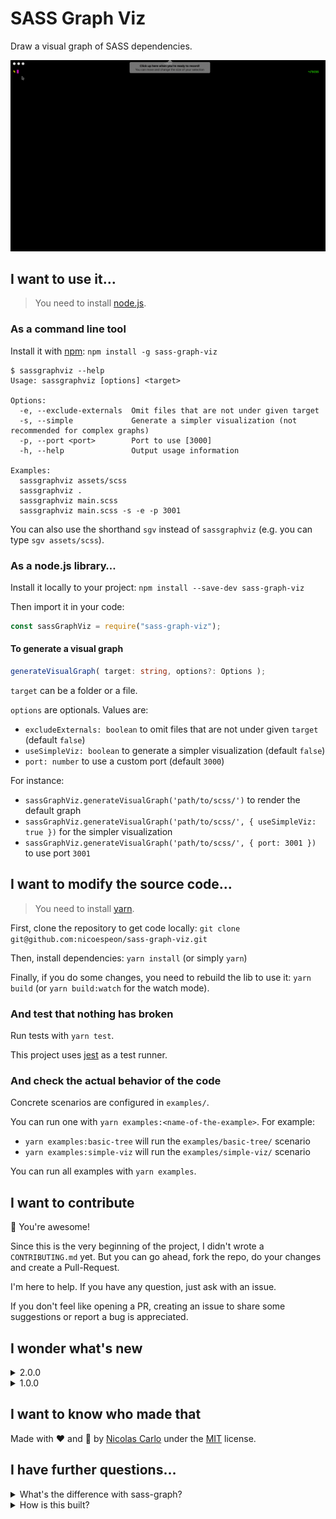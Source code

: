 # SASS Graph Viz

Draw a visual graph of SASS dependencies.

![sass-graph-viz-demo](assets/sass-graph-viz-demo.gif)

## I want to use it…

> You need to install [node.js](https://nodejs.org/).

### As a command line tool

Install it with [npm](https://www.npmjs.com/package/sass-graph): `npm install -g sass-graph-viz`

```shell
$ sassgraphviz --help
Usage: sassgraphviz [options] <target>

Options:
  -e, --exclude-externals  Omit files that are not under given target
  -s, --simple             Generate a simpler visualization (not recommended for complex graphs)
  -p, --port <port>        Port to use [3000]
  -h, --help               Output usage information

Examples:
  sassgraphviz assets/scss
  sassgraphviz .
  sassgraphviz main.scss
  sassgraphviz main.scss -s -e -p 3001
```

You can also use the shorthand `sgv` instead of `sassgraphviz` (e.g. you can type `sgv assets/scss`).

### As a node.js library…

Install it locally to your project: `npm install --save-dev sass-graph-viz`

Then import it in your code:

```js
const sassGraphViz = require("sass-graph-viz");
```

#### To generate a visual graph

```ts
generateVisualGraph( target: string, options?: Options );
```

`target` can be a folder or a file.

`options` are optionals. Values are:

- `excludeExternals: boolean` to omit files that are not under given `target` (default `false`)
- `useSimpleViz: boolean` to generate a simpler visualization (default `false`)
- `port: number` to use a custom port (default `3000`)

For instance:

- `sassGraphViz.generateVisualGraph('path/to/scss/')` to render the default graph
- `sassGraphViz.generateVisualGraph('path/to/scss/', { useSimpleViz: true })` for the simpler visualization
- `sassGraphViz.generateVisualGraph('path/to/scss/', { port: 3001 })` to use port `3001`

## I want to modify the source code…

> You need to install [yarn](https://yarnpkg.com/fr/).

First, clone the repository to get code locally: `git clone git@github.com:nicoespeon/sass-graph-viz.git`

Then, install dependencies: `yarn install` (or simply `yarn`)

Finally, if you do some changes, you need to rebuild the lib to use it: `yarn build` (or `yarn build:watch` for the watch mode).

### And test that nothing has broken

Run tests with `yarn test`.

This project uses [jest](https://jestjs.io/) as a test runner.

### And check the actual behavior of the code

Concrete scenarios are configured in `examples/`.

You can run one with `yarn examples:<name-of-the-example>`. For example:

- `yarn examples:basic-tree` will run the `examples/basic-tree/` scenario
- `yarn examples:simple-viz` will run the `examples/simple-viz/` scenario

You can run all examples with `yarn examples`.

## I want to contribute

:cowboy_hat_face: You're awesome!

Since this is the very beginning of the project, I didn't wrote a `CONTRIBUTING.md` yet. But you can go ahead, fork the repo, do your changes and create a Pull-Request.

I'm here to help. If you have any question, just ask with an issue.

If you don't feel like opening a PR, creating an issue to share some suggestions or report a bug is appreciated.

## I wonder what's new

<details>
<summary>2.0.0</summary>

**[Breaking change]** Second param (`useSimpleViz: boolean`) was replaced by an `options` object:

```ts
generateVisualGraph( target: string, options?: Options )
```

You can generate a simpler visualisation with `useSimpleViz: boolean` option (default `false`).

New features:

- Given target can be a folder, or a file.
  - Provide a file if you want to focus visualization on its ancestors and descendents.
- Configure the port with option `port: number` (default `3000`)
- Exclude omit files which are not under given target folder with option `excludeExternals: boolean` (default `false`).
  - For example, you may not want to visualize bootstrap files dependencies from `node_modules/`

</details>

<details>
<summary>1.0.0</summary>

- First release of the library
- Generate graph with CLI (`sassgraphviz <dir>` or `sgv <dir>`)
- Option to generate a simpler visualization (`sgv --simple <dir>` or `sgv -s <dir>`)
- API method `generateVisualGraph( pathToFolder: string, useSimpleViz = false )`
- Large graphs (more than 30 nodes) display a preloader while computing

</details>

## I want to know who made that

Made with :heart: and :unicorn: by [Nicolas Carlo](https://twitter.com/nicoespeon) under the [MIT](https://choosealicense.com/licenses/mit/) license.

## I have further questions…

<details>
<summary>What's the difference with sass-graph?</summary>

Indeed, there is this awesome lib called [sass-graph][sass-graph] which

> Parses Sass files in a directory and exposes a graph of dependencies.

I found it when I was looking for a lib to generate a graph of sass dependencies for a messy project. Unfortunately, it was only able to output some sort of graph in my terminal, or a json structure. I wanted something visual.

So I decided to **plug sass-graph with a rendering library**: this is the core of sass-graph-viz.

The difference is that sass-graph-viz generates a visual graph of dependencies in your browser.

</details>

<details>
<summary>How is this built?</summary>

It started with [sass-graph][sass-graph] and a rendering library. For the latter, I went with [viz.js](https://github.com/mdaines/viz.js) first because the API was simple and the result looked great.

The core idea is:

1. Expose a CLI command to get the path to the directory I want to parse
2. Delegates to sass-graph the generation of dependencies graph
3. Translate sass-graph's Graph into my `Graph` model
4. Delegates to viz.js the rendering of the `Graph` in the browser

![Graph of the core idea](assets/graph-core-idea.png)

```mermaid
graph TD
  CLI -- directory to parse --> Generation["Generation (sass-graph)"]
  Generation -- Graph --> Rendering["Rendering (viz.js)"]
  Rendering --> Browser
```

Once I got the core idea, I can switch the infrastructure to use any concrete implementation I want, as long as it fulfills the expected interfaces.

> If you're into [Hexagonal Architecture](http://fideloper.com/hexagonal-architecture), it may sounds like ports & adapters. It is, but I didn't made interfaces & the hexagon explicit yet (functions and types are simple enough).

For example, in v1, there are also:

- A node.js API that is consumed in the examples (which are manual E2E tests of the visual result)
- Another rendering solution using [vis](http://visjs.org) (because viz.js was not enough for real-life graphs)

[sass-graph]: https://www.npmjs.com/package/sass-graph

</details>
